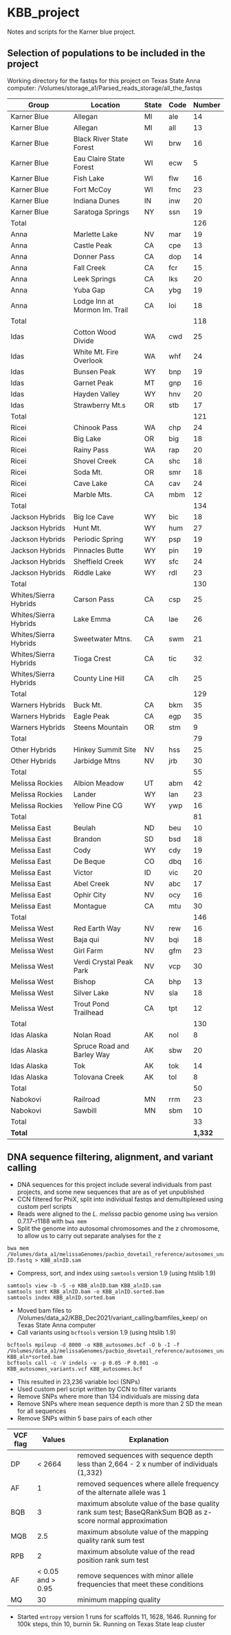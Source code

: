 # KBB_project
Notes and scripts for the Karner blue project. 

## Selection of populations to be included in the project
Working directory for the fastqs for this project on Texas State Anna computer: /Volumes/storage_a1/Parsed_reads_storage/all_the_fastqs

| Group | Location | State | Code | Number |
|---|---|---|---|---|
| Karner Blue | Allegan | MI | ale | 14 |
| Karner Blue | Allegan | MI | all | 13 | 
| Karner Blue | Black River State Forest | WI | brw | 16 |
| Karner Blue | Eau Claire State Forest | WI | ecw	| 5 |
| Karner Blue | Fish Lake |	WI | flw | 16 |
| Karner Blue | Fort McCoy | WI |	fmc	|	23 |
| Karner Blue | Indiana Dunes |	IN | inw | 20 |
| Karner Blue | Saratoga Springs | NY |	ssn	| 19 |
| Total | | | | 126 |
| Anna | Marlette Lake | NV | mar	| 19 |
| Anna | Castle Peak | CA | cpe | 13 |
| Anna | Donner Pass | CA | dop | 14 |
| Anna | Fall Creek | CA | fcr | 15 |
| Anna | Leek Springs | CA | lks | 20 |
| Anna | Yuba Gap | CA | ybg | 19 |
| Anna | Lodge Inn at Mormon Im. Trail | CA | loi | 18 |
| Total | | | | 118 |
| Idas | Cotton Wood Divide | WA | cwd | 25 |
| Idas | White Mt. Fire Overlook | WA | whf | 24 |
| Idas | Bunsen Peak | WY | bnp | 19 |
| Idas | Garnet Peak | MT | gnp | 16 |
| Idas | Hayden Valley | WY | hnv | 20 |
| Idas | Strawberry Mt.s | OR | stb | 17 |
| Total | | | | 121 |
| Ricei | Chinook Pass | WA | chp | 24 |
| Ricei | Big Lake | OR | big | 18 |
| Ricei | Rainy Pass | WA | rap | 20 |
| Ricei | Shovel Creek | CA | shc | 18 |
| Ricei | Soda Mt. | OR | smr	| 18 |
| Ricei | Cave Lake| CA | cav | 24 |
| Ricei | Marble Mts. | CA | mbm | 12 |
| Total | | | | 134 |
| Jackson Hybrids | Big Ice Cave | WY | bic | 18 |
| Jackson Hybrids | Hunt Mt. | WY | hum | 27 |
| Jackson Hybrids | Periodic Spring | WY | psp | 19 |
| Jackson Hybrids | Pinnacles Butte | WY | pin | 19 |
| Jackson Hybrids | Sheffield Creek | WY | sfc | 24 |
| Jackson Hybrids | Riddle Lake | WY | rdl | 23 |
| Total | | | | 130 | 
| Whites/Sierra Hybrids | Carson Pass | CA | csp | 25 |
| Whites/Sierra Hybrids | Lake Emma | CA | lae | 26 |
| Whites/Sierra Hybrids | Sweetwater Mtns. | CA | swm | 21 |
| Whites/Sierra Hybrids | Tioga Crest | CA | tic | 32 |
| Whites/Sierra Hybrids | County Line Hill | CA | clh | 25 |
| Total | | | | 129 |
| Warners Hybrids | Buck Mt.| CA | bkm | 35 |
| Warners Hybrids | Eagle Peak | CA | egp| 35 |
| Warners Hybrids | Steens Mountain | OR | stm | 9 |
| Total | | | | 79 |
| Other Hybrids | Hinkey Summit Site | NV | hss	| 25 |
| Other Hybrids | Jarbidge Mtns | NV | jrb | 30 | 
| Total | | | | 55 |
| Melissa Rockies | Albion Meadow | UT | abm | 42 | 
| Melissa Rockies | Lander | WY | lan | 23 |
| Melissa Rockies | Yellow Pine CG | WY | ywp | 16 |
| Total | | | | 81 |
| Melissa East | Beulah | ND | beu | 10 |
| Melissa East | Brandon | SD | bsd | 18 |
| Melissa East | Cody | WY | cdy | 19 |
| Melissa East | De Beque | CO | dbq | 16 |
| Melissa East | Victor | ID | vic | 20 |
| Melissa East |Abel Creek | NV | abc | 17 |
| Melissa East | Ophir City | NV | ocy | 16 |
| Melissa East | Montague | CA | mtu | 30 |
| Total | | | | 146 | 
| Melissa West | Red Earth Way | NV | rew | 16 |
| Melissa West | Baja qui | NV | bqi | 18 |
| Melissa West | Girl Farm | NV |	gfm | 23 |
| Melissa West | Verdi Crystal Peak Park | NV | vcp | 30 |
| Melissa West | Bishop | CA | bhp | 13 | 
| Melissa West | Silver Lake | NV |	sla | 18 |
| Melissa West | Trout Pond Trailhead | CA | tpt | 12 |
| Total | | | | 130 |
| Idas Alaska | Nolan Road | AK | nol	| 8 |
| Idas Alaska | Spruce Road and Barley Way | AK | sbw | 20 |
| Idas Alaska | Tok | AK | tok | 14 |
| Idas Alaska | Tolovana Creek | AK | tol | 8 |
| Total | | | | 50 |
| Nabokovi | Railroad | MN | rrm	| 23 |
| Nabokovi | Sawbill | MN | sbm	| 10 |
| Total | | | | 33 |
| **Total** | | | | **1,332** |


## DNA sequence filtering, alignment, and variant calling

- DNA sequences for this project include several individuals from past projects, and some new sequences that are as of yet unpublished
- CCN filtered for PhiX, split into individual fastqs and demultiplexed using custom perl scripts
- Reads were aligned to the *L. melissa* pacbio genome using `bwa` version 0.7.17-r1188 with `bwa mem`
- Split the genome into autosomal chromosomes and the z chromosome, to allow us to carry out separate analyses for the z
``` 
bwa mem /Volumes/data_a1/melissaGenomes/pacbio_dovetail_reference/autosomes_unassigned_Lmel_dovetailPacBio_genome.fasta ID.fastq > KBB_alnID.sam
```
- Compress, sort, and index using `samtools` version 1.9 (using htslib 1.9)
```
samtools view -b -S -o KBB_alnID.bam KBB_alnID.sam
samtools sort KBB_alnID.bam -o KBB_alnID.sorted.bam
samtools index KBB_alnID.sorted.bam
```
- Moved bam files to /Volumes/data_a2/KBB_Dec2021/variant_calling/bamfiles_keep/ on Texas State Anna computer
- Call variants using `bcftools` version 1.9 (using htslib 1.9)
```
bcftools mpileup -d 8000 -o KBB_autosomes.bcf -O b -I -f /Volumes/data_a1/melissaGenomes/pacbio_dovetail_reference/autosomes_unassigned_Lmel_dovetailPacBio_genome.fasta KBB_aln*sorted.bam
bcftools call -c -V indels -v -p 0.05 -P 0.001 -o KBB_autosomes_variants.vcf KBB_autosomes.bcf 
```
- This resulted in 23,236 variable loci (SNPs)
- Used custom perl script written by CCN to filter variants
- Remove SNPs where more than 134 individuals are missing data
- Remove SNPs where mean sequence depth is more than 2 SD the mean for all sequences
- Remove SNPs within 5 base pairs of each other

| VCF flag | Values | Explanation |  
|---|---|---|
| DP | &lt; 2664 | removed sequences with sequence depth less than 2,664 - 2 x number of individuals (1,332)|
| AF | 1 | removed sequences where allele frequency of the alternate allele was 1 |
| BQB | 3 |  maximum absolute value of the base quality rank sum test; BaseQRankSum BQB as z-score normal approximation |
| MQB | 2.5 | maximum absolute value of the mapping quality rank sum test | 
| RPB | 2 | maximum absolute value of the read position rank sum test |
| AF | &lt; 0.05 and &gt; 0.95 | remove sequences with minor allele frequencies that meet these conditions |
| MQ | 30 | minimum mapping quality |

- Started `entropy` version 1 runs for scaffolds 11, 1628, 1646. Running for 100k steps, thin 10, burnin 5k. Running on Texas State leap cluster

































